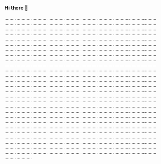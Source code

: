 ### Hi there 👋

...........................................................................................................................................................................................................................................................................................................................................................................................................................................................................................................................................................................................................................................................................................................................................................................................................................................................................................................................................................................................................................................................................................................................................................................................................................................................................................................................................................................................................................................................................................................................................................................................................................................................................................................................................................................................................................................................................................................................................................................................................................................................................................................................................................................................................................................................................................................................................................................................................................................................................................................................................................................................................................................................................................................................................................................................................................................................................................................................................................................................................................................................................................................................................................................................................................................................................................................................................................................................................................................................................................................